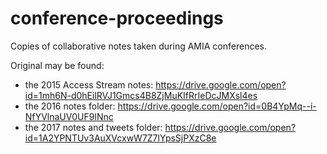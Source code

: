 # conference-proceedings 

Copies of collaborative notes taken during AMIA conferences.

Original may be found:  
- the 2015 Access Stream notes: https://drive.google.com/open?id=1mh6N-d0hEilRVJ1Gmcs4B8ZjMuKIfRrIeDcJMXsl4es
- the 2016 notes folder: https://drive.google.com/open?id=0B4YpMq--i-NfYVlnaUV0UF9lNnc
- the 2017 notes and tweets folder: https://drive.google.com/open?id=1A2YPNTUv3AuXVcxwW7Z7lYpsSjPXzC8e 